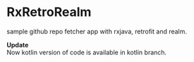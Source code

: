 # RxRetroRealm
sample github repo fetcher app with rxjava, retrofit and realm.

<b>Update</b><br>
Now kotlin version of code is available in kotlin branch.
